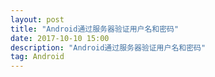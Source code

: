 ```yaml
---
layout: post
title: "Android通过服务器验证用户名和密码"
date: 2017-10-10 15:00
description: "Android通过服务器验证用户名和密码"
tag: Android
---
```





```

```

